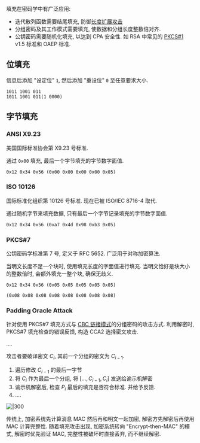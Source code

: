 填充在密码学中有广泛应用:
- 迭代散列函数需要结尾填充, 防御[长度扩展攻击](../消息摘要/MD%20结构/长度扩展攻击.md)
- 分组密码及其工作模式需要填充, 使数据和分组长度整数倍对齐.
- 公钥密码需要随机化填充, 以达到 CPA 安全性. 如 RSA 中常见的 [PKCS#1](Security/密码学/公钥密码/RSA/PKCS1.md) v1.5 标准和 OAEP 标准.

## 位填充

信息后添加 "设定位" `1`, 然后添加 "重设位" `0` 至任意要求大小.

```
1011 1001 011
1011 1001 011(1 0000)
```

## 字节填充

### ANSI X9.23

美国国际标准协会第 X9.23 号标准. 

通过 `0x00` 填充, 最后一个字节填充的字节数字面值.

```
0x12 0x34 0x56 (0x00 0x00 0x00 0x00 0x05)
```

### ISO 10126

国际标准化组织第 10126 号标准. 现在已被 ISO/IEC 8716-4 取代.

通过随机字节来填充数据, 只有最后一个字节记录填充的字节数字面值.

```
0x12 0x34 0x56 (0xa7 0x4d 0x98 0xb3 0x05)
```

### PKCS#7

公钥密码学标准第 7 号, 定义于 RFC 5652. 广泛用于对称加密算法.

当明文长度不足一个块时, 使用填充长度的字面值进行填充. 当明文恰好是块大小的整数倍时, 会额外填充一整个块, 确保无歧义.

```
0x12 0x34 0x56 (0x05 0x05 0x05 0x05 0x05)

(0x08 0x08 0x08 0x08 0x08 0x08 0x08 0x08)
```

### Padding Oracle Attack

针对使用 PKCS#7 填充方式与 [CBC 链接模式](链接模式.md)的分组密码的攻击方式. 利用解密时, PKCS#7 填充检查的错误反馈, 构造 CCA2 选择密文攻击.

....

攻击者要破译密文 $C_{i}$, 其前一个分组的密文为 $C_{i-1}$. 
1. 遍历修改 $C_{i-1}$ 的最后一字节
2. 将 $C_{i}$ 作为最后一个分组, 将 $[\dots,C_{i-1},C_{i}]$ 发送给谕示机解密
3. 谕示机解密后, 检查 $P_{i}$ 最后的填充是否符合标准. 并给予反馈.
4. ....


![|300](/attach/密码学_填充攻击.avif)

传统上, 加密系统先计算消息 MAC 然后再和明文一起加密, 解密方先解密后再使用 MAC 计算完整性. 随着填充攻击出现, 加密系统转向 "Encrypt-then-MAC" 的模式, 解密时优先验证 MAC, 完整性被破坏时直接丢弃, 而不继续解密.
